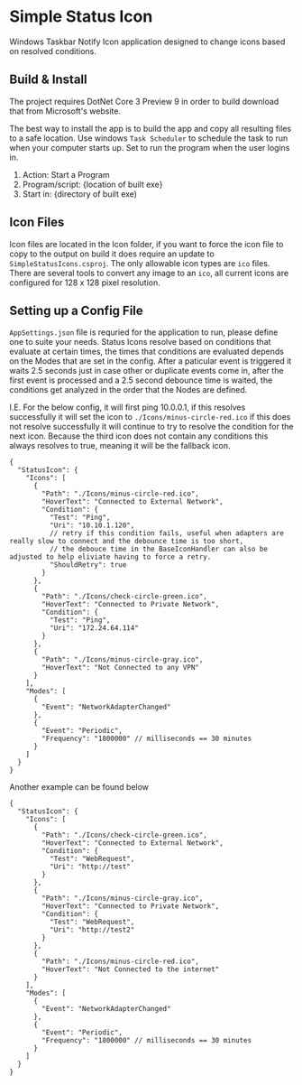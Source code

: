 # Simple Status Icon

Windows Taskbar Notify Icon application designed to change icons based on resolved conditions.

## Build &amp; Install

The project requires DotNet Core 3 Preview 9 in order to build download that from Microsoft's website.

The best way to install the app is to build the app and copy all resulting files to a safe location.  Use windows `Task Scheduler` to schedule the task to run when your computer starts up.  Set to run the program when the user logins in.

1) Action: Start a Program
2) Program/script: {location of built exe}
3) Start in: {directory of built exe)

## Icon Files

Icon files are located in the Icon folder, if you want to force the icon file to copy to the output on build it does require an update to `SimpleStatusIcons.csproj`.  The only allowable icon types are `ico` files.  There are several tools to convert any image to an `ico`, all current icons are configured for 128 x 128 pixel resolution.

## Setting up a Config File

`AppSettings.json` file is requried for the application to run, please define one to suite your needs.
Status Icons resolve based on conditions that evaluate at certain times, the times that conditions are evaluated depends on the Modes that are set in the config.  After a paticular event is triggered it waits 2.5 seconds just in case other or duplicate events come in, after the first event is processed and a 2.5 second debounce time is waited, the conditions get analyzed in the order that the Nodes are defined.

I.E.
For the below config, it will first ping 10.0.0.1, if this resolves successfully it will set the icon to `./Icons/minus-circle-red.ico` if this does not resolve successfully it will continue to try to resolve the condition for the next icon.  Because the third icon does not contain any conditions this always resolves to true, meaning it will be the fallback icon.
```
{
  "StatusIcon": {
    "Icons": [
      {
        "Path": "./Icons/minus-circle-red.ico",
        "HoverText": "Connected to External Network",
        "Condition": {
          "Test": "Ping",
          "Uri": "10.10.1.120",
          // retry if this condition fails, useful when adapters are really slow to connect and the debounce time is too short,
          // the debouce time in the BaseIconHandler can also be adjusted to help eliviate having to force a retry.
          "ShouldRetry": true
        }
      },
      {
        "Path": "./Icons/check-circle-green.ico",
        "HoverText": "Connected to Private Network",
        "Condition": {
          "Test": "Ping",
          "Uri": "172.24.64.114"
        }
      },
      {
        "Path": "./Icons/minus-circle-gray.ico",
        "HoverText": "Not Connected to any VPN"
      }
    ],
    "Modes": [
      {
        "Event": "NetworkAdapterChanged"
      },
      {
        "Event": "Periodic",
        "Frequency": "1800000" // milliseconds == 30 minutes
      }
    ]
  }
}
```

Another example can be found below
```
{
  "StatusIcon": {
    "Icons": [
      {
        "Path": "./Icons/check-circle-green.ico",
        "HoverText": "Connected to External Network",
        "Condition": {
          "Test": "WebRequest",
          "Uri": "http://test"
        }
      },
      {
        "Path": "./Icons/minus-circle-gray.ico",
        "HoverText": "Connected to Private Network",
        "Condition": {
          "Test": "WebRequest",
          "Uri": "http://test2"
        }
      },
      {
        "Path": "./Icons/minus-circle-red.ico",
        "HoverText": "Not Connected to the internet"
      }
    ],
    "Modes": [
      {
        "Event": "NetworkAdapterChanged"
      },
      {
        "Event": "Periodic",
        "Frequency": "1800000" // milliseconds == 30 minutes
      }
    ]
  }
}
```